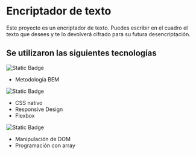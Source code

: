 # Encriptador de texto

Este proyecto es un encriptador de texto. Puedes escribir en el cuadro el texto que desees y te lo devolverá cifrado para su futura desencriptación.



## Se utilizaron las siguientes tecnologías



![Static Badge](https://img.shields.io/badge/HTML-orange)
- Metodología BEM

![Static Badge](https://img.shields.io/badge/CSS-blue)
- CSS nativo 
- Responsive Design
- Flexbox

![Static Badge](https://img.shields.io/badge/Javascript-yellow)
- Manipulación de DOM
- Programación con array